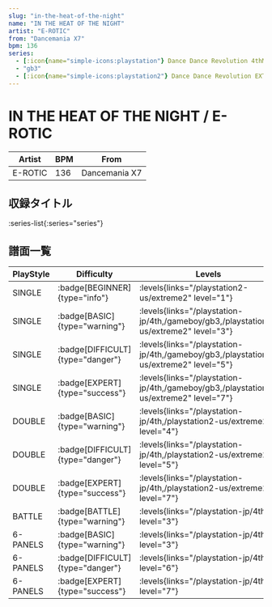 ```yaml
---
slug: "in-the-heat-of-the-night"
name: "IN THE HEAT OF THE NIGHT"
artist: "E-ROTIC"
from: "Dancemania X7"
bpm: 136
series:
  - [:icon{name="simple-icons:playstation"} Dance Dance Revolution 4thMIX :icon{name="flag:jp-4x3"}](/playstation-jp/4th)
  - "gb3"
  - [:icon{name="simple-icons:playstation2"} Dance Dance Revolution EXTREME 2 :icon{name="flag:us-4x3"}](/playstation2-us/extreme2)
---
```


# IN THE HEAT OF THE NIGHT / E-ROTIC

|Artist|BPM|From|
|------|---|----|
|E-ROTIC|136|Dancemania X7|

## 収録タイトル

:series-list{:series="series"}

## 譜面一覧

|PlayStyle|Difficulty|Levels|Notes|Movie|
|---------|----------|------|-----|-----|
|SINGLE| :badge[BEGINNER]{type="info"}| :levels{links="/playstation2-us/extreme2" level="1"}|83/9||
|SINGLE| :badge[BASIC]{type="warning"}| :levels{links="/playstation-jp/4th,/gameboy/gb3,/playstation2-us/extreme2" level="3"}|136/0||
|SINGLE| :badge[DIFFICULT]{type="danger"}| :levels{links="/playstation-jp/4th,/gameboy/gb3,/playstation2-us/extreme2" level="5"}|170/0||
|SINGLE| :badge[EXPERT]{type="success"}| :levels{links="/playstation-jp/4th,/gameboy/gb3,/playstation2-us/extreme2" level="7"}|264/0||
|DOUBLE| :badge[BASIC]{type="warning"}| :levels{links="/playstation-jp/4th,/playstation2-us/extreme2" level="4"}|134/0||
|DOUBLE| :badge[DIFFICULT]{type="danger"}| :levels{links="/playstation-jp/4th,/playstation2-us/extreme2" level="5"}|187/0||
|DOUBLE| :badge[EXPERT]{type="success"}| :levels{links="/playstation-jp/4th,/playstation2-us/extreme2" level="7"}|236/0||
|BATTLE| :badge[BATTLE]{type="warning"}| :levels{links="/playstation-jp/4th" level="3"}|||
|6-PANELS| :badge[BASIC]{type="warning"}| :levels{links="/playstation-jp/4th" level="3"}|134/0||
|6-PANELS| :badge[DIFFICULT]{type="danger"}| :levels{links="/playstation-jp/4th" level="6"}|188/0||
|6-PANELS| :badge[EXPERT]{type="success"}| :levels{links="/playstation-jp/4th" level="7"}|237/0||
